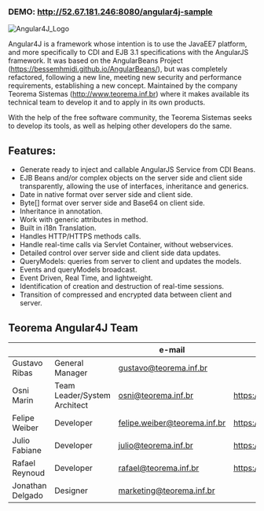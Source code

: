 ### DEMO: http://52.67.181.246:8080/angular4j-sample

![Angular4J_Logo](https://cloud.githubusercontent.com/assets/26282859/23752270/74a4dcfa-04b3-11e7-9500-e373034e47f7.png "Angular4J Logo")

Angular4J is a framework whose intention is to use the JavaEE7 platform, and more specifically to CDI and EJB 3.1 specifications with the AngularJS framework. It was based on the AngularBeans Project (https://bessemhmidi.github.io/AngularBeans/), but was completely refactored, following a new line, meeting new security and performance requirements, establishing a new concept. Maintained by the company Teorema Sistemas (http://www.teorema.inf.br) where it makes available its technical team to develop it and to apply in its own products.

With the help of the free software community, the Teorema Sistemas seeks to develop its tools, as well as helping other developers do the same.

## Features:
- Generate ready to inject and callable AngularJS Service from CDI Beans.
- EJB Beans and/or complex objects on the server side and client side transparently, allowing the use of interfaces, inheritance and generics.
- Date in native format over server side and client side.
- Byte[] format over server side and Base64 on client side.
- Inheritance in annotation.
- Work with generic attributes in method.
- Built in i18n Translation.
- Handles HTTP/HTTPS methods calls.  
- Handle real-time calls via Servlet Container, without webservices.
- Detailed control over server side and client side data updates.
- QueryModels: queries from server to client and updates the models.
- Events and queryModels broadcast.
- Event Driven, Real Time, and lightweight.
- Identification of creation and destruction of real-time sessions.
- Transition of compressed and encrypted data between client and server.

## Teorema Angular4J Team

|                 |                              | e-mail                       | github link                     |
| --------------- | ---------------------------- | ---------------------------- | ------------------------------- |
|Gustavo Ribas    | General Manager              | gustavo@teorema.inf.br       |                                 |
|Osni Marin       | Team Leader/System Architect | osni@teorema.inf.br          | https://github.com/osnimarin    |
|Felipe Weiber    | Developer                    | felipe.weiber@teorema.inf.br | https://github.com/fweiber      |
|Julio Fabiane    | Developer                    | julio@teorema.inf.br         | https://github.com/juliofabiane | 
|Rafael Reynoud   | Developer                    | rafael@teorema.inf.br        | https://github.com/rafareypy    |
|Jonathan Delgado | Designer                     | marketing@teorema.inf.br     |                                 |



